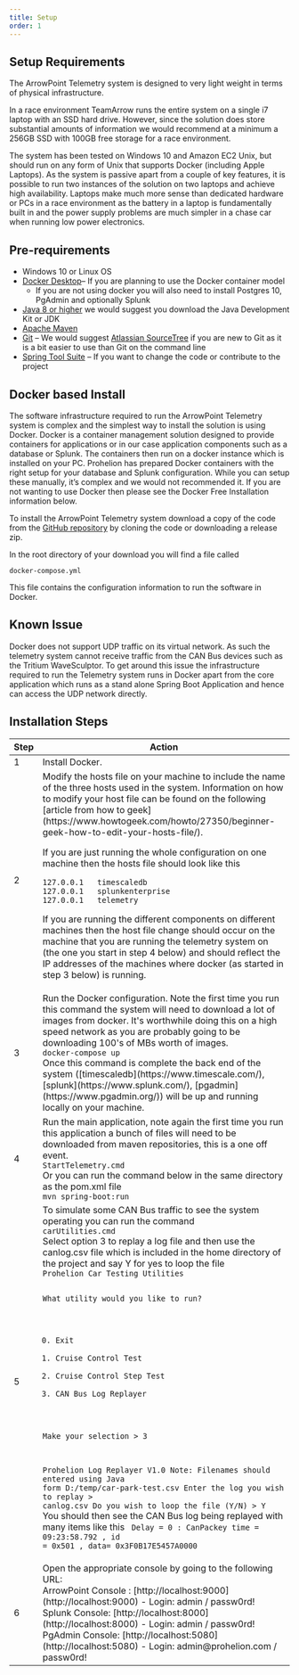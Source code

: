 ```yaml
---
title: Setup
order: 1
---
```


## Setup Requirements
The ArrowPoint Telemetry system is designed to very light weight in terms of physical infrastructure.

In a race environment TeamArrow runs the entire system on a single i7 laptop with an SSD hard drive. However, since the solution does store substantial amounts of information we would recommend at a minimum a 256GB SSD with 100GB free storage for a race environment.

The system has been tested on Windows 10 and Amazon EC2 Unix, but should run on any form of Unix that supports Docker (including Apple Laptops). As the system is passive apart from a couple of key features, it is possible to run two instances of the solution on two laptops and achieve high availability. Laptops make much more sense than dedicated hardware or PCs in a race environment as the battery in a laptop is fundamentally built in and the power supply problems are much simpler in a chase car when running low power electronics.

## Pre-requirements
* Windows 10 or Linux OS
* [Docker Desktop](https://www.docker.com/products/docker-desktop)– If you are planning to use the Docker container model
    * If you are not using docker you will also need to install Postgres 10, PgAdmin and optionally Splunk
* [Java 8 or higher](https://www.oracle.com/java/technologies/javase-downloads.md) we would suggest you download the Java Development Kit or JDK
* [Apache Maven](https://maven.apache.org/)
* [Git](https://git-scm.com/) – We would suggest [Atlassian SourceTree](https://www.sourcetreeapp.com/) if you are new to Git as it is a bit easier to use than Git on the command line
* [Spring Tool Suite](https://spring.io/tools3/sts/all) – If you want to change the code or contribute to the project


## Docker based Install
The software infrastructure required to run the ArrowPoint Telemetry system is complex and the simplest way to install the solution is using Docker. Docker is a container management solution designed to provide containers for applications or in our case application components such as a database or Splunk. The containers then run on a docker instance which is installed on your PC. Prohelion has prepared Docker containers with the right setup for your database and Splunk configuration. While you can setup these manually, it’s complex and we would not recommended it. If you are not wanting to use Docker then please see the Docker Free Installation information below.

To install the ArrowPoint Telemetry system download a copy of the code from the [GitHub repository](https://github.com/Prohelion/ArrowPoint-Telemetry) by cloning the code or downloading a release zip.

In the root directory of your download you will find a file called

```shell
docker-compose.yml
```

This file contains the configuration information to run the software in Docker.

## Known Issue
Docker does not support UDP traffic on its virtual network. As such the telemetry system cannot receive traffic from the CAN Bus devices such as the Tritium WaveSculptor. To get around this issue the infrastructure required to run the Telemetry system runs in Docker apart from the core application which runs as a stand alone Spring Boot Application and hence can access the UDP network directly.

## Installation Steps

<table>
<colgroup>
<col width="10%" />
<col width="90%" />
</colgroup>
<thead>
<tr class="header">
<th>Step</th>
<th>Action</th>
</tr>
</thead>
<tbody>
<tr>
<td markdown="span">1</td>
<td markdown="span">Install Docker.</td>
</tr>
<tr>
<td markdown="span">2</td>
<td markdown="span">	
Modify the hosts file on your machine to include the name of the three hosts used in the system. Information on how to modify your host file can be found on the following [article from how to geek](https://www.howtogeek.com/howto/27350/beginner-geek-how-to-edit-your-hosts-file/).

If you are just running the whole configuration on one machine then the hosts file should look like this

```
127.0.0.1	timescaledb
127.0.0.1	splunkenterprise
127.0.0.1	telemetry
```

If you are running the different components on different machines then the host file change should occur on the machine that you are running the telemetry system on (the one you start in step 4 below) and should reflect the IP addresses of the machines where docker (as started in step 3 below) is running.
</td>
</tr>
<tr>
<td markdown="span">3</td>
<td markdown="span">Run the Docker configuration. Note the first time you run this command the system will need to download a lot of images from docker. It's worthwhile doing this on a high speed network as you are probably going to be downloading 100's of MBs worth of images.
<code class="codeblock">
docker-compose up
</code>
Once this command is complete the back end of the system ([timescaledb](https://www.timescale.com/), [splunk](https://www.splunk.com/), [pgadmin](https://www.pgadmin.org/)) will be up and running locally on your machine.
</td>
</tr>
<tr>
<td markdown="span">4</td>
<td markdown="span">Run the main application, note again the first time you run this application a bunch of files will need to be downloaded from maven repositories, this is a one off event.
<code class="codeblock">
StartTelemetry.cmd 
</code>
Or you can run the command below in the same directory as the pom.xml file
<code class="codeblock">
mvn spring-boot:run
</code>
</td>
</tr>
<tr>
<td markdown="span">5</td>
<td markdown="span">To simulate some CAN Bus traffic to see the system operating you can run the command
<code class="codeblock">
carUtilities.cmd
</code>
Select option 3 to replay a log file and then use the canlog.csv file which is included in the home directory of the project and say Y for yes to loop the file
<code class="codeblock">
Prohelion Car Testing Utilities

What utility would you like to run?

0) Exit
1) Cruise Control Test
2) Cruise Control Step Test
3) CAN Bus Log Replayer

Make your selection > 3

Prohelion Log Replayer V1.0
Note: Filenames should entered using Java form
D:/temp/car-park-test.csv
Enter the log you wish to replay > canlog.csv
Do you wish to loop the file (Y/N) > Y
</code>
You should then see the CAN Bus log being replayed with many items like this
<code class="codeblock">
Delay = 0 : CanPackey time = 09:23:58.792   , id =  0x501 , data= 0x3F0B17E5457A0000
</code>
</td>
</tr>
<tr>
<td markdown="span">6</td>
<td markdown="span">Open the appropriate console by going to the following URL:
<br/>
ArrowPoint Console : [http://localhost:9000](http://localhost:9000) - Login: admin / passw0rd!
<br/>
Splunk Console: [http://localhost:8000](http://localhost:8000) - Login: admin / passw0rd!
<br/>
PgAdmin Console: [http://localhost:5080](http://localhost:5080) - Login: admin@prohelion.com / passw0rd!
</td>
</tr>
</tbody>
</table>
